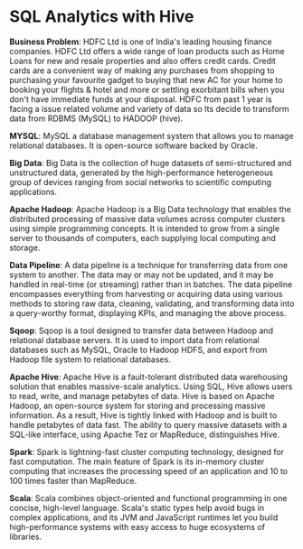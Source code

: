 <h1>SQL Analytics with Hive</h1>

<p><b>Business Problem</b>: HDFC Ltd is one of India's leading housing finance companies. HDFC Ltd offers a wide range of loan products such as Home Loans for new and resale properties and also offers credit cards. Credit cards are a convenient way of making any purchases from shopping to purchasing your favourite gadget to buying that new AC for your home to booking your flights & hotel and more or settling exorbitant bills when you don't have immediate funds at your disposal. HDFC from past 1 year is facing a issue related volume and variety of data so Its decide to transform data from RDBMS (MySQL) to HADOOP (hive).</p>

<p><b>MYSQL</b>:  MySQL a database management system that allows you to manage relational databases. It is open-source software backed by Oracle.</p>

<p><b>Big Data</b>: Big Data is the collection of huge datasets of semi-structured and unstructured data, generated by the high-performance heterogeneous group of devices ranging from social networks to scientific computing applications. </p>

<p><b>Apache Hadoop</b>: Apache Hadoop is a Big Data technology that enables the distributed processing of massive data volumes across computer clusters using simple programming concepts. It is intended to grow from a single server to thousands of computers, each supplying local computing and storage.</p>

<p><b>Data Pipeline</b>: A data pipeline is a technique for transferring data from one system to another. The data may or may not be updated, and it may be handled in real-time (or streaming) rather than in batches. The data pipeline encompasses everything from harvesting or acquiring data using various methods to storing raw data, cleaning, validating, and transforming data into a query-worthy format, displaying KPIs, and managing the above process.</p>

<p><b>Sqoop</b>: Sqoop is a tool designed to transfer data between Hadoop and relational database servers. It is used to import data from relational databases such as MySQL, Oracle to Hadoop HDFS, and export from Hadoop file system to relational databases. </p>

<p><b>Apache Hive</b>: Apache Hive is a fault-tolerant distributed data warehousing solution that enables massive-scale analytics. Using SQL, Hive allows users to read, write, and manage petabytes of data.
Hive is based on Apache Hadoop, an open-source system for storing and processing massive information. As a result, Hive is tightly linked with Hadoop and is built to handle petabytes of data fast. The ability to query massive datasets with a SQL-like interface, using Apache Tez or MapReduce, distinguishes Hive. </p>

<p><b>Spark</b>: Spark is lightning-fast cluster computing technology, designed for fast computation. The main feature of Spark is its in-memory cluster computing that increases the processing speed of an application and 10 to 100 times faster than MapReduce.</p>

<p><b>Scala</b>: Scala combines object-oriented and functional programming in one concise, high-level language. Scala's static types help avoid bugs in complex applications, and its JVM and JavaScript runtimes let you build high-performance systems with easy access to huge ecosystems of libraries.</p>





